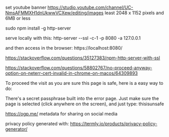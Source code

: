 set youtube banner 
https://studio.youtube.com/channel/UC-NmsAFMMXH1dnUkwwVCXew/editing/images
least 2048 x 1152 pixels and 6MB or less

sudo npm install -g http-server

serve locally with this:
http-server --ssl -c-1 -p 8080 -a 127.0.0.1

and then access in the browser:
https://localhost:8080/

https://stackoverflow.com/questions/35127383/npm-http-server-with-ssl

https://stackoverflow.com/questions/58802767/no-proceed-anyway-option-on-neterr-cert-invalid-in-chrome-on-macos/64309893

To proceed the visit as you are sure this page is safe, here is a easy way to do:

There's a secret passphrase built into the error page. Just make sure the page is selected (click anywhere on the screen), and just type:
thisisunsafe

https://ogp.me/  metadata for sharing on social media

privacy policy generated with:
https://termly.io/products/privacy-policy-generator/


